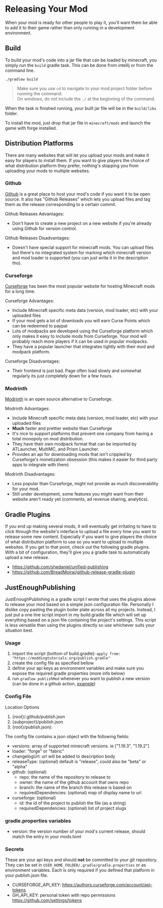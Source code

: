 # Releasing Your Mod

When your mod is ready for other people to play it, you'll want them be able to add it to their game rather than only running in a development environment. 

## Build 

To build your mod's code into a jar file that can be loaded by minecraft, you simply run the `build` gradle task. This can be done from intellij or from the command line. 

```
./gradlew build
```

> Make sure you use `cd` to navigate to your mod project folder before running the command.  
> On windows, do not include the `./` at the beginning of the command.  

When the task is finished running, your built jar file will be in the `build/libs` folder.   

To install the mod, just drop that jar file in `minecraft/mods` and launch the game with forge installed. 

## Distribution Platforms 

There are many websites that will let you upload your mods and make it easy for players to install them. If you want to give players the choice of what distribution platform they prefer, nothing's stopping you from uploading your mods to multiple websites. 

### Github

[Github](https://github.com) is a great place to host your mod's code if you want it to be open source. It also has "Github Releases" which lets you upload files and tag them as the release corresponding to a certain commit. 

Github Releases Advantages:

- Don't have to create a new project on a new website if you're already using Github for version control. 

Github Releases Disadvantages:

- Doesn't have special support for minecraft mods. You can upload files but there's no integrated system for marking which minecraft version and mod loader is supported (you can just write it in the description tho). 

### Curseforge

[Curseforge](https://www.curseforge.com) has been the most popular website for hosting Minecraft mods for a long time.  

Curseforge Advantages:

- Include Minecraft specific meta data (version, mod loader, etc) with your uploaded files 
- If your mod gets a lot of downloads you will earn Curse Points which can be redeemed to paypal 
- Lots of modpacks are developed using the Curseforge platform which only makes it easy to include mods from Curseforge. Your mod will probably reach more players if it can be used in popular modpacks.  
- They have a popular launcher that integrates tightly with their mod and modpack platform. 

Curseforge Disadvantages:

- Their frontend is just bad. Page often load slowly and somewhat regularly its just completely down for a few hours.

### Modrinth 

[Modrinth](https://modrinth.com) is an open source alternative to Curseforge.

Modrinth Advantages:

- Include Minecraft specific meta data (version, mod loader, etc) with your uploaded files 
- **Much** faster and prettier website than Curseforge 
- It's nice to support platforms that prevent one company from having a total monopoly on mod distribution. 
- They have their own modpack format that can be imported by ATLauncher, MultiMC, and Prism Launcher.
- Provides an api for downloading mods that isn't crippled by Curseforge's monetization obsession (this makes it easier for third party apps to integrate with them)

Modrinth Disadvantages:

- Less popular than Curseforge, might not provide as much discoverability for your mod. 
- Still under development, some features you might want from their website aren't ready yet (comments, ad revenue sharing, analytics).

## Gradle Plugins

If you end up making several mods, it will eventually get irritating to have to click through the website's interface to upload a file every time you want to release some new content. Especially if you want to give players the choice of what distribution platform to use so you want to upload to multiple websites. If you get to that point, check out the following gradle plugins. With a bit of configuration, they'll give you a gradle task to automatically upload a new release. 

- https://github.com/shedaniel/unified-publishing
- https://github.com/BreadMoirai/github-release-gradle-plugin

## JustEnoughPublishing

JustEnoughPublishing is a gradle script I wrote that uses the plugins above to release your mod based on a simple json configuration file. Personally I dislike copy pasting the plugin boiler plate across all my projects. Instead, I just put a one line script import in my build.gradle file which will set up everything based on a json file containing the project's settings. This script is less versatile than using the plugins directly so use whichever suits your situation best. 

### Usage

1. import the script (bottom of build.gradle): `apply from: "https://moddingtutorials.org/publish.gradle"`
2. create the config file as specified bellow
3. define your api keys as environment variables and make sure you expose the required gradle properties (more info below)
4. run `gradlew publishMod` whenever you want to publish a new version (can be done in a github action, [example](https://github.com/LukeGrahamLandry/ForgedFabric/blob/1.16/.github/workflows/publish.yml))
 
### Config File
 
Location Options

1. {root}/.github/publish.json 
2. {subproject}/publish.json 
3. {root}/publish.json):

The config file contains a json object with the following fields: 

- versions: array of supported minecraft versions. ie ["1.19.3", "1.19.2"]
- loader: "forge" or "fabric"
- changelogUrl: url will be added to description body
- releaseType: (optional) default is "release", could also be "beta" or "alpha"
- github: (optional)
     - repo: the name of the repository to release to
     - owner: the name of the github account that owns repo
     - branch: the name of the branch this release is based on
     - requiredDependencies: (optional) map of display name to url
- curseforge: (optional)
     - id: the id of the project to publish the file (as a string)
     - requiredDependencies: (optional) list of project slugs

### gradle.properties variables

- version: the version number of your mod's current release, should match the entry in your mods.toml

### Secrets

These are your api keys and should **not** be committed to your git repository. They can be set in `USER_HOME_FOLDER/.gradle/gradle.properties` or as environment variables. Each is only required if you defined that platform in your publish.json file. 

- CURSEFORGE_API_KEY: https://authors.curseforge.com/account/api-tokens
- GH_API_KEY: personal token with repo permissions https://github.com/settings/tokens